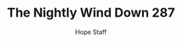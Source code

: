 ---
image: /assets/img/nwd/287_nwd_psalm_138_7_a_tlb.png
title: The Nightly Wind Down 287
number: 287
categories:
  - The Nightly Wind Down
author: Hope Staff
notes: The Nightly Wind Down 287
embed: >-
  EMBED_GOES_HERE
transcript: >-
  SOME LINES OF TEXT START HERE
---